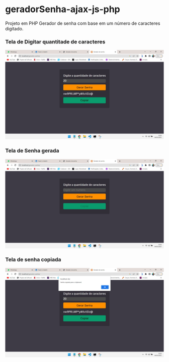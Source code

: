 # geradorSenha-ajax-js-php
Projeto em PHP Gerador de senha com base em um número de caracteres digitado.

<h3>Tela de Digitar quantitade de caracteres</h3>
<img src="https://github.com/AlexMatsu/geradorSenha-ajax-js-php/blob/main/imgPrint/img-1.jpeg">
<h3>Tela de Senha gerada</h3>
<img src="https://github.com/AlexMatsu/geradorSenha-ajax-js-php/blob/main/imgPrint/img-3.jpeg">
<h3>Tela de senha copiada</h3>
<img src="https://github.com/AlexMatsu/geradorSenha-ajax-js-php/blob/main/imgPrint/img-2.jpeg">
 
